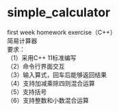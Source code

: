 # simple_calculator
first week homework exercise（C++）  
简易计算器  
要求：  
（1）采用C++ 11标准编写  
（2）命令行界面交互  
（3）输入算式，回车后能够返回结果  
（4）支持加减乘除四则混合运算  
（5）支持括号  
（6）支持整数和小数混合运算  
